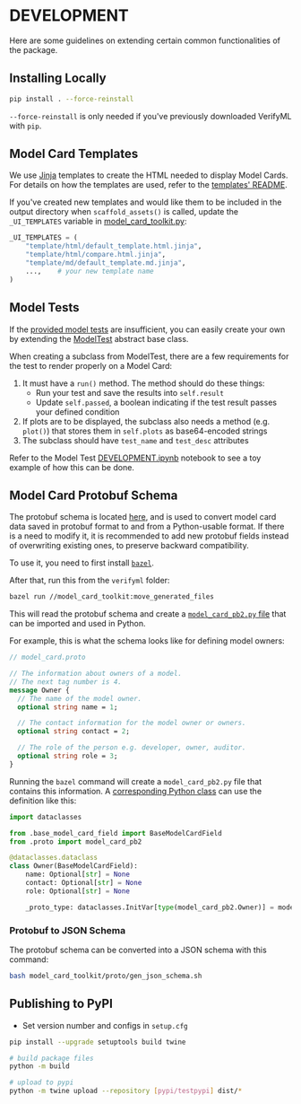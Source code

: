 # DEVELOPMENT

Here are some guidelines on extending certain common functionalities of the package.

## Installing Locally

```sh
pip install . --force-reinstall
```

`--force-reinstall` is only needed if you've previously downloaded VerifyML with `pip`.

## Model Card Templates

We use [Jinja](https://jinja.palletsprojects.com/en/3.0.x/) templates to create the HTML needed to display Model Cards. For details on how the templates are used, refer to the [templates' README](verifyml/model_card_toolkit/template/README.md).

If you've created new templates and would like them to be included in the output directory when `scaffold_assets()` is called, update the `_UI_TEMPLATES` variable in [model_card_toolkit.py](verifyml/model_card_toolkit/model_card_toolkit.py):

```python
_UI_TEMPLATES = (
    "template/html/default_template.html.jinja",
    "template/html/compare.html.jinja",
    "template/md/default_template.md.jinja",
    ...,    # your new template name
)
```

## Model Tests

If the [provided model tests](verifyml/model_tests) are insufficient, you can easily create your own by extending the [ModelTest](verifyml/model_tests/ModelTest.py) abstract base class.

When creating a subclass from ModelTest, there are a few requirements for the test to render properly on a Model Card:

1. It must have a `run()` method. The method should do these things:
   - Run your test and save the results into `self.result`
   - Update `self.passed`, a boolean indicating if the test result passes your defined condition
2. If plots are to be displayed, the subclass also needs a method (e.g. `plot()`) that stores them in `self.plots` as base64-encoded strings
3. The subclass should have `test_name` and `test_desc` attributes

Refer to the Model Test [DEVELOPMENT.ipynb](verifyml/model_tests/DEVELOPMENT.ipynb) notebook to see a toy example of how this can be done.

## Model Card Protobuf Schema

The protobuf schema is located [here](verifyml/model_card_toolkit/proto/model_card.proto), and is used to convert model card data saved in protobuf format to and from a Python-usable format. If there is a need to modify it, it is recommended to add new protobuf fields instead of overwriting existing ones, to preserve backward compatibility.

To use it, you need to first install [`bazel`](https://docs.bazel.build/versions/4.2.1/install.html).

After that, run this from the `verifyml` folder:

```sh
bazel run //model_card_toolkit:move_generated_files
```

This will read the protobuf schema and create a [`model_card_pb2.py` file](verifyml/model_card_toolkit/proto/model_card_pb2.py) that can be imported and used in Python.

For example, this is what the schema looks like for defining model owners:

```protobuf
// model_card.proto

// The information about owners of a model.
// The next tag number is 4.
message Owner {
  // The name of the model owner.
  optional string name = 1;

  // The contact information for the model owner or owners.
  optional string contact = 2;

  // The role of the person e.g. developer, owner, auditor.
  optional string role = 3;
}
```

Running the `bazel` command will create a `model_card_pb2.py` file that contains this information. A [corresponding Python class](verifyml/model_card_toolkit/model_card.py) can use the definition like this:

```python
import dataclasses

from .base_model_card_field import BaseModelCardField
from .proto import model_card_pb2

@dataclasses.dataclass
class Owner(BaseModelCardField):
    name: Optional[str] = None
    contact: Optional[str] = None
    role: Optional[str] = None

    _proto_type: dataclasses.InitVar[type(model_card_pb2.Owner)] = model_card_pb2.Owner
```

### Protobuf to JSON Schema

The protobuf schema can be converted into a JSON schema with this command:

```sh
bash model_card_toolkit/proto/gen_json_schema.sh
```

## Publishing to PyPI

- Set version number and configs in `setup.cfg`

```bash
pip install --upgrade setuptools build twine

# build package files
python -m build

# upload to pypi
python -m twine upload --repository [pypi/testpypi] dist/*
```
